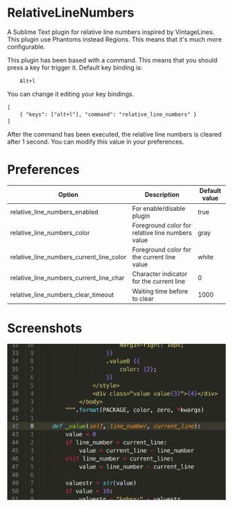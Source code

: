 # RelativeLineNumbers

A Sublime Text plugin for relative line numbers inspired by VintageLines. This plugin use Phantoms instead Regions. This means that it's much more configurable.

This plugin has been based with a command. This means that you should press a key for trigger it. Default key binding is:

```
    Alt+l
```

You can change it editing your key bindings.

```
[
    { "keys": ["alt+l"], "command": "relative_line_numbers" }
]
```

After the command has been executed, the relative line numbers is cleared after 1 second. You can modify this value in your preferences.


# Preferences
| Option | Description | Default value |
|--------|-------------|---------------|
| relative_line_numbers_enabled | For enable/disable plugin | true |
| relative_line_numbers_color | Foreground color for relative line numbers value | gray |
| relative_line_numbers_current_line_color | Foreground color for the current line value | white |
| relative_line_numbers_current_line_char | Character indicator for the current line | 0 |
| relative_line_numbers_clear_timeout | Waiting time before to clear | 1000 |

# Screenshots
![](imgs/screenshot1.png "")
